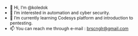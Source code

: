 - 👋 Hi, I’m @koledok
- 👀 I’m interested in automation and cyber security.
- 🌱 I’m currently learning Codesys platform and introduction to pentesting.
- 📫 You can reach me through e-mail : brscnglr@gmail.com
<!---
koledok/koledok is a ✨ special ✨ repository because its `README.md` (this file) appears on your GitHub profile.
You can click the Preview link to take a look at your changes.
--->
